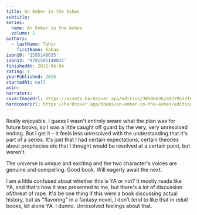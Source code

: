 ```yaml
---
title: An Ember in the Ashes
subtitle:
series:
  name: An Ember in the Ashes
  volume: 1
authors:
  - lastName: Tahir
    firstName: Sabaa
isbn10: '1595148035'
isbn13: '9781595148032'
finishedAt: 2015-06-04
rating: 4
yearPublished: 2015
startedAt: null
asin:
narrators:
coverImageUrl: https://assets.hardcover.app/edition/30506636/a927951df8ae0f58ae9c16ad81bd708168099e22.jpeg
hardcoverUrl: https://hardcover.app/books/an-ember-in-the-ashes/editions/30402254
---
```


Really enjoyable. I guess I wasn't entirely aware what the plan was for future books, so I was a little caught off guard by the very, very unresolved ending. But I get it – it feels less unresolved with the understanding that it's part of a series. It's just that I had certain expectations, certain theories about prophecies etc that I thought would be resolved at a certain point, but weren't.

The universe is unique and exciting and the two character's voices are genuine and compelling. Good book. Will eagerly await the next.

I am a little confused about whether this is YA or not? It mostly reads like YA, and that's how it was presented to me, but there's a lot of discussion of/threat of rape. It'd be one thing if this were a book discussing actual history, but as "flavoring" in a fantasy novel, I don't tend to like that in _adult_ books, let alone YA. I dunno. Unresolved feelings about that.
